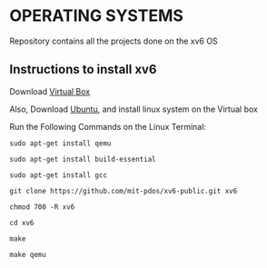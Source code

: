 # OPERATING SYSTEMS

Repository contains all the projects done on the xv6 OS

## Instructions to install xv6

Download [Virtual Box](https://www.virtualbox.org/wiki/Downloads)

Also, Download [Ubuntu](https://www.ubuntu.com/download/desktop), and install linux system on the Virtual box

Run the Following Commands on the Linux Terminal: 

`sudo apt-get install qemu`

`sudo apt-get install build-essential`

`sudo apt-get install gcc`

`git clone https://github.com/mit-pdos/xv6-public.git xv6`

`chmod 700 -R xv6`

`cd xv6`

`make`

`make qemu`
